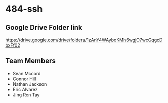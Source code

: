 # 484-ssh

## Google Drive Folder link

https://drive.google.com/drive/folders/1zAnY4WAyboKMh6wgjO7wcGqgcDbxFf02


## Team Members


- Sean Mccord
- Connor Hill
- Nathan Jackson
- Eric Alvarez
- Jing Ren Tay
